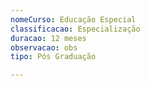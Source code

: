 ```yaml
---
nomeCurso: Educação Especial
classificacao: Especialização
duracao: 12 meses
observacao: obs
tipo: Pós Graduação

---
```


